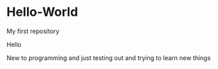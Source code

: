 # Hello-World
My first repository

Hello

New to programming and just testing out and trying to learn new things
